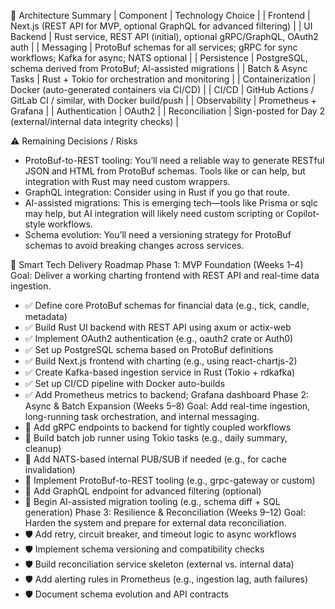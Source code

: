 
🧱 Architecture Summary
| Component | Technology Choice | 
| Frontend | Next.js (REST API for MVP, optional GraphQL for advanced filtering) | 
| UI Backend | Rust service, REST API (initial), optional gRPC/GraphQL, OAuth2 auth | 
| Messaging | ProtoBuf schemas for all services; gRPC for sync workflows; Kafka for async; NATS optional | 
| Persistence | PostgreSQL, schema derived from ProtoBuf; AI-assisted migrations | 
| Batch & Async Tasks | Rust + Tokio for orchestration and monitoring | 
| Containerization | Docker (auto-generated containers via CI/CD) | 
| CI/CD | GitHub Actions / GitLab CI / similar, with Docker build/push | 
| Observability | Prometheus + Grafana | 
| Authentication | OAuth2 | 
| Reconciliation | Sign-posted for Day 2 (external/internal data integrity checks) | 



⚠️ Remaining Decisions / Risks
- ProtoBuf-to-REST tooling: You’ll need a reliable way to generate RESTful JSON and HTML from ProtoBuf schemas. Tools like  or  can help, but integration with Rust may need custom wrappers.
- GraphQL integration: Consider using  in Rust if you go that route.
- AI-assisted migrations: This is emerging tech—tools like Prisma or sqlc may help, but AI integration will likely need custom scripting or Copilot-style workflows.
- Schema evolution: You’ll need a versioning strategy for ProtoBuf schemas to avoid breaking changes across services.

🚀 Smart Tech Delivery Roadmap
Phase 1: MVP Foundation (Weeks 1–4)
Goal: Deliver a working charting frontend with REST API and real-time data ingestion.
- ✅ Define core ProtoBuf schemas for financial data (e.g., tick, candle, metadata)
- ✅ Build Rust UI backend with REST API using axum or actix-web
- ✅ Implement OAuth2 authentication (e.g., oauth2 crate or Auth0)
- ✅ Set up PostgreSQL schema based on ProtoBuf definitions
- ✅ Build Next.js frontend with charting (e.g., using react-chartjs-2)
- ✅ Create Kafka-based ingestion service in Rust (Tokio + rdkafka)
- ✅ Set up CI/CD pipeline with Docker auto-builds
- ✅ Add Prometheus metrics to backend; Grafana dashboard
Phase 2: Async & Batch Expansion (Weeks 5–8)
Goal: Add real-time ingestion, long-running task orchestration, and internal messaging.
- 🔄 Add gRPC endpoints to backend for tightly coupled workflows
- 🔄 Build batch job runner using Tokio tasks (e.g., daily summary, cleanup)
- 🔄 Add NATS-based internal PUB/SUB if needed (e.g., for cache invalidation)
- 🔄 Implement ProtoBuf-to-REST tooling (e.g., grpc-gateway or custom)
- 🔄 Add GraphQL endpoint for advanced filtering (optional)
- 🔄 Begin AI-assisted migration tooling (e.g., schema diff + SQL generation)
Phase 3: Resilience & Reconciliation (Weeks 9–12)
Goal: Harden the system and prepare for external data reconciliation.
- 🛡 Add retry, circuit breaker, and timeout logic to async workflows
- 🛡 Implement schema versioning and compatibility checks
- 🛡 Build reconciliation service skeleton (external vs. internal data)
- 🛡 Add alerting rules in Prometheus (e.g., ingestion lag, auth failures)
- 🛡 Document schema evolution and API contracts